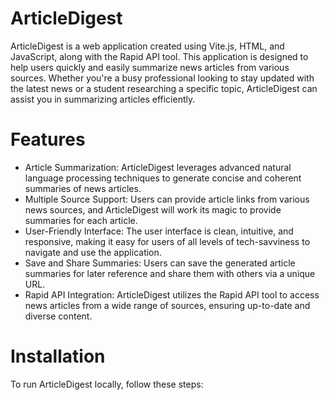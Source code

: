 # ArticleDigest

ArticleDigest is a web application created using Vite.js, HTML, and JavaScript, along with the Rapid API tool. This application is designed to help users quickly and easily summarize news articles from various sources. Whether you're a busy professional looking to stay updated with the latest news or a student researching a specific topic, ArticleDigest can assist you in summarizing articles efficiently.


# Features

- Article Summarization: ArticleDigest leverages advanced natural language processing techniques to generate concise and coherent summaries of news articles.
- Multiple Source Support: Users can provide article links from various news sources, and ArticleDigest will work its magic to provide summaries for each article.
- User-Friendly Interface: The user interface is clean, intuitive, and responsive, making it easy for users of all levels of tech-savviness to navigate and use      the application.
- Save and Share Summaries: Users can save the generated article summaries for later reference and share them with others via a unique URL.
- Rapid API Integration: ArticleDigest utilizes the Rapid API tool to access news articles from a wide range of sources, ensuring up-to-date and diverse content.

# Installation

To run ArticleDigest locally, follow these steps:
